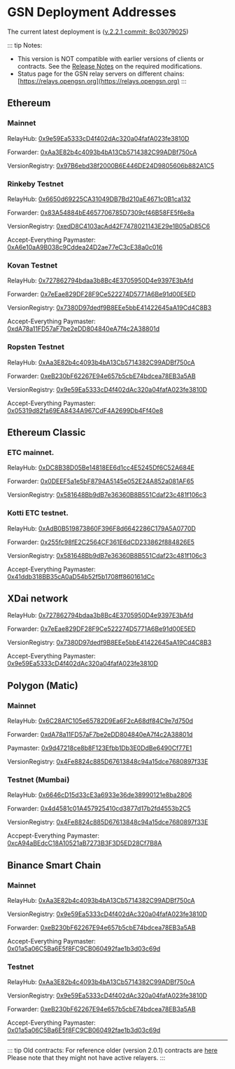 # GSN Deployment Addresses

The current latest deployment is ([v.2.2.1 commit: 8c03079025](https://github.com/opengsn/gsn/releases/tag/v2.2.1)) 

::: tip Notes:
* This version is NOT compatible with earlier versions of clients or contracts. See the [Release Notes](https://github.com/opengsn/gsn/releases/tag/v2.2.1)
  on the required modifications.
* Status page for the GSN relay servers on different chains: [https://relays.opengsn.org](https://relays.opengsn.org)
:::


## Ethereum 

### Mainnet

RelayHub: [0x9e59Ea5333cD4f402dAc320a04fafA023fe3810D](https://etherscan.io/address/0x9e59Ea5333cD4f402dAc320a04fafA023fe3810D)

Forwarder: [0xAa3E82b4c4093b4bA13Cb5714382C99ADBf750cA](https://etherscan.io/address/0xAa3E82b4c4093b4bA13Cb5714382C99ADBf750cA)

VersionRegistry: [0x97B6ebd38f2000B6E446DE24D9805606b882A1C5](https://etherscan.io/address/0x97B6ebd38f2000B6E446DE24D9805606b882A1C5)

### Rinkeby Testnet

RelayHub: [0x6650d69225CA31049DB7Bd210aE4671c0B1ca132](https://rinkeby.etherscan.io/address/0x6650d69225CA31049DB7Bd210aE4671c0B1ca132)

Forwarder: [0x83A54884bE4657706785D7309cf46B58FE5f6e8a](https://rinkeby.etherscan.io/address/0x83A54884bE4657706785D7309cf46B58FE5f6e8a)

VersionRegistry: [0xedD8C4103acAd42F7478021143E29e1B05aD85C6](https://rinkeby.etherscan.io/address/0xedD8C4103acAd42F7478021143E29e1B05aD85C6)

Accept-Everything Paymaster: [0xA6e10aA9B038c9Cddea24D2ae77eC3cE38a0c016](https://rinkeby.etherscan.io/address/0xA6e10aA9B038c9Cddea24D2ae77eC3cE38a0c016)

### Kovan Testnet

RelayHub: [0x727862794bdaa3b8Bc4E3705950D4e9397E3bAfd](https://kovan.etherscan.io/address/0x727862794bdaa3b8Bc4E3705950D4e9397E3bAfd)

Forwarder: [0x7eEae829DF28F9Ce522274D5771A6Be91d00E5ED](https://kovan.etherscan.io/address/0x7eEae829DF28F9Ce522274D5771A6Be91d00E5ED)

VersionRegistry: [0x7380D97dedf9B8EEe5bbE41422645aA19Cd4C8B3](https://kovan.etherscan.io/address/0x7380D97dedf9B8EEe5bbE41422645aA19Cd4C8B3)

Accept-Everything Paymaster: [0xdA78a11FD57aF7be2eDD804840eA7f4c2A38801d](https://kovan.etherscan.io/address/0xdA78a11FD57aF7be2eDD804840eA7f4c2A38801d)

### Ropsten Testnet

RelayHub: [0xAa3E82b4c4093b4bA13Cb5714382C99ADBf750cA](https://ropsten.etherscan.io/address/0xAa3E82b4c4093b4bA13Cb5714382C99ADBf750cA)

Forwarder: [0xeB230bF62267E94e657b5cbE74bdcea78EB3a5AB](https://ropsten.etherscan.io/address/0xeB230bF62267E94e657b5cbE74bdcea78EB3a5AB)

VersionRegistry: [0x9e59Ea5333cD4f402dAc320a04fafA023fe3810D](https://ropsten.etherscan.io/address/0x9e59Ea5333cD4f402dAc320a04fafA023fe3810D)

Accept-Everything Paymaster: [0x05319d82fa69EA8434A967CdF4A2699Db4Ff40e8](https://ropsten.etherscan.io/address/0x05319d82fa69EA8434A967CdF4A2699Db4Ff40e8)

<!--
### Goerli Testnet

RelayHub: [0x727862794bdaa3b8Bc4E3705950D4e9397E3bAfd](https://goerli.etherscan.io/address/0x727862794bdaa3b8Bc4E3705950D4e9397E3bAfd)

Forwarder: [0x7eEae829DF28F9Ce522274D5771A6Be91d00E5ED](https://goerli.etherscan.io/address/0x7eEae829DF28F9Ce522274D5771A6Be91d00E5ED)

Paymaster: [0x50d2b611CC85308CeEecd7a43D00168b97B71F9A](https://goerli.etherscan.io/address/0x50d2b611CC85308CeEecd7a43D00168b97B71F9A)

VersionRegistry: [0x7380D97dedf9B8EEe5bbE41422645aA19Cd4C8B3](https://goerli.etherscan.io/address/0x7380D97dedf9B8EEe5bbE41422645aA19Cd4C8B3)
-->


## Ethereum Classic

### ETC mainnet.

RelayHub: [0xDC8B38D05Be14818EE6d1cc4E5245Df6C52A684E](https://blockscout.com/etc/mainnet/address/0xDC8B38D05Be14818EE6d1cc4E5245Df6C52A684E)

Forwarder: [0x0DEEF5a1e5bF8794A5145e052E24A852a081AF65](https://blockscout.com/etc/mainnet/address/0x0DEEF5a1e5bF8794A5145e052E24A852a081AF65)

VersionRegistry: [0x581648Bb9dB7e36360B8B551Cdaf23c481f106c3](https://blockscout.com/etc/kotti/address/0x581648Bb9dB7e36360B8B551Cdaf23c481f106c3)

### Kotti ETC testnet.

RelayHub: [0xAdB0B519873860F396F8d6642286C179A5A0770D](https://blockscout.com/etc/kotti/address/0xAdB0B519873860F396F8d6642286C179A5A0770D)

Forwarder: [0x255fc98fE2C2564CF361E6dCD233862f884826E5](https://blockscout.com/etc/kotti/address/0x255fc98fE2C2564CF361E6dCD233862f884826E5)

VersionRegistry: [0x581648Bb9dB7e36360B8B551Cdaf23c481f106c3](https://blockscout.com/etc/kotti/address/0x581648Bb9dB7e36360B8B551Cdaf23c481f106c3)

Accept-Everything Paymaster: [0x41ddb318BB35cA0aD54b52f5b1708ff860161dCc](https://blockscout.com/etc/kotti/address/0x41ddb318BB35cA0aD54b52f5b1708ff860161dCc)


## XDai network

RelayHub: [0x727862794bdaa3b8Bc4E3705950D4e9397E3bAfd](https://blockscout.com/poa/xdai/address/0x727862794bdaa3b8Bc4E3705950D4e9397E3bAfd)

Forwarder: [0x7eEae829DF28F9Ce522274D5771A6Be91d00E5ED](https://blockscout.com/poa/xdai/address/0x7eEae829DF28F9Ce522274D5771A6Be91d00E5ED)

VersionRegistry: [0x7380D97dedf9B8EEe5bbE41422645aA19Cd4C8B3](https://blockscout.com/poa/xdai/address/0x7380D97dedf9B8EEe5bbE41422645aA19Cd4C8B3)

Accept-Everything Paymaster: [0x9e59Ea5333cD4f402dAc320a04fafA023fe3810D](https://blockscout.com/poa/xdai/address/0x9e59Ea5333cD4f402dAc320a04fafA023fe3810D)

## Polygon (Matic)

### Mainnet

RelayHub: [0x6C28AfC105e65782D9Ea6F2cA68df84C9e7d750d](https://explorer-mainnet.maticvigil.com/address/0x6C28AfC105e65782D9Ea6F2cA68df84C9e7d750d)

Forwarder: [0xdA78a11FD57aF7be2eDD804840eA7f4c2A38801d](https://explorer-mainnet.maticvigil.com/address/0xdA78a11FD57aF7be2eDD804840eA7f4c2A38801d)

Paymaster: [0x9d47218ce8b8F123Efbb1Db3E0DdBe6490Cf77E1](https://explorer-mainnet.maticvigil.com/address/0x9d47218ce8b8F123Efbb1Db3E0DdBe6490Cf77E1)

VersionRegistry: [0x4Fe8824c885D67613848c94a15dce7680897f33E](https://explorer-mumbai.maticvigil.com/address/0x4Fe8824c885D67613848c94a15dce7680897f33E)

### Testnet (Mumbai)

RelayHub: [0x6646cD15d33cE3a6933e36de38990121e8ba2806](https://explorer-mumbai.maticvigil.com/address/0x6646cD15d33cE3a6933e36de38990121e8ba2806)

Forwarder: [0x4d4581c01A457925410cd3877d17b2fd4553b2C5](https://explorer-mumbai.maticvigil.com/address/0x4d4581c01A457925410cd3877d17b2fd4553b2C5)

VersionRegistry: [0x4Fe8824c885D67613848c94a15dce7680897f33E](https://explorer-mumbai.maticvigil.com/address/0x4Fe8824c885D67613848c94a15dce7680897f33E)

Accpept-Everything Paymaster: [0xcA94aBEdcC18A10521aB7273B3F3D5ED28Cf7B8A](https://explorer-mumbai.maticvigil.com/address/0xcA94aBEdcC18A10521aB7273B3F3D5ED28Cf7B8A)


## Binance Smart Chain

### Mainnet

RelayHub: [0xAa3E82b4c4093b4bA13Cb5714382C99ADBf750cA](https://bscscan.com/address/0xAa3E82b4c4093b4bA13Cb5714382C99ADBf750cA)

VersionRegistry: [0x9e59Ea5333cD4f402dAc320a04fafA023fe3810D](https://bscscan.com/address/0x9e59Ea5333cD4f402dAc320a04fafA023fe3810D)

Forwarder: [0xeB230bF62267E94e657b5cbE74bdcea78EB3a5AB](https://bscscan.com/address/0xeB230bF62267E94e657b5cbE74bdcea78EB3a5AB)

Accept-Everything Paymaster: [0x01a5a06C5Ba6E5f8FC9CB060492fae1b3d03c69d](https://bscscan.com/address/0x01a5a06C5Ba6E5f8FC9CB060492fae1b3d03c69d)

### Testnet

RelayHub: [0xAa3E82b4c4093b4bA13Cb5714382C99ADBf750cA](https://testnet.bscscan.com/address/0xAa3E82b4c4093b4bA13Cb5714382C99ADBf750cA)

VersionRegistry: [0x9e59Ea5333cD4f402dAc320a04fafA023fe3810D](https://testnet.bscscan.com/address/0x9e59Ea5333cD4f402dAc320a04fafA023fe3810D)

Forwarder: [0xeB230bF62267E94e657b5cbE74bdcea78EB3a5AB](https://testnet.bscscan.com/address/0xeB230bF62267E94e657b5cbE74bdcea78EB3a5AB)

Accept-Everything Paymaster: [0x01a5a06C5Ba6E5f8FC9CB060492fae1b3d03c69d](https://testnet.bscscan.com/address/0x01a5a06C5Ba6E5f8FC9CB060492fae1b3d03c69d)

-----
::: tip Old contracts:
For reference older (version 2.0.1) contracts are [here](/contracts/addresses201.md)
Please note that they might not have active relayers.
:::